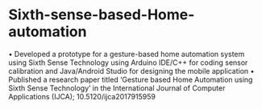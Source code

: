 # Sixth-sense-based-Home-automation

• Developed a prototype for a gesture-based home automation system using Sixth Sense Technology using Arduino IDE/C++ for coding sensor calibration and Java/Android Studio for designing the mobile application
• Published a research paper titled ‘Gesture based Home Automation using Sixth Sense Technology’ in the International Journal of Computer Applications (IJCA); 10.5120/ijca2017915959
